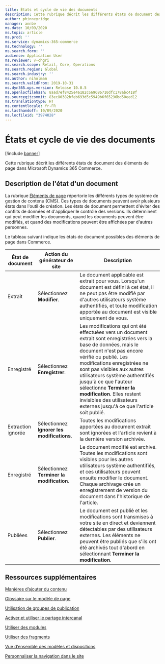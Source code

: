 ```yaml
---
title: États et cycle de vie des documents
description: Cette rubrique décrit les différents états de document des éléments de page dans Microsoft Dynamics 365 Commerce.
author: phinneyridge
manager: annbe
ms.date: 10/09/2020
ms.topic: article
ms.prod: ''
ms.service: dynamics-365-commerce
ms.technology: ''
ms.search.form: ''
audience: Application User
ms.reviewer: v-chgri
ms.search.scope: Retail, Core, Operations
ms.search.region: Global
ms.search.industry: ''
ms.author: niholman
ms.search.validFrom: 2019-10-31
ms.dyn365.ops.version: Release 10.0.5
ms.openlocfilehash: 8aad7ef8425e46182c669686710dfc178abc418f
ms.sourcegitcommit: 83ec80382bfeb693d5c5949b6f65296bd50eed12
ms.translationtype: HT
ms.contentlocale: fr-FR
ms.lasthandoff: 10/09/2020
ms.locfileid: "3974028"
---
```

# <a name="document-states-and-lifecycle"></a>États et cycle de vie des documents

[!include [banner](includes/banner.md)]

Cette rubrique décrit les différents états de document des éléments de page dans Microsoft Dynamics 365 Commerce.

## <a name="document-state-descriptions"></a>Description de l'état d'un document

La rubrique [Éléments de page](page-elements-overview.md) répertorie les différents types de système de gestion de contenu (CMS). Ces types de documents peuvent avoir plusieurs états dans l'outil de création. Les états de document permettent d'éviter des conflits de données et d'appliquer le contrôle des versions. Ils déterminent qui peut modifier les documents, quand les documents peuvent être modifiés, et quand des modifications peuvent être affichées par d'autres personnes.

Le tableau suivant indique les états de document possibles des éléments de page dans Commerce.

| État de document      | Action du générateur de site        | Description                                                   |
| ------------------- | -------------------------- | ------------------------------------------------------------ |
| Extrait         | Sélectionnez **Modifier**.           | Le document applicable est extrait pour vous. Lorsqu'un document est défini à cet état, il ne peut pas être modifié par d'autres utilisateurs système authentifiés, et toute modification apportée au document est visible uniquement de vous. |
| Enregistré               | Sélectionnez **Enregistrer**.           | Les modifications qui ont été effectuées vers un document extrait sont enregistrées vers la base de données, mais le document n'est pas encore vérifié ou publié. Les modifications enregistrées ne sont pas visibles aux autres utilisateurs système authentifiés jusqu'à ce que l'auteur sélectionne **Terminer la modification**. Elles restent invisibles des utilisateurs externes jusqu'à ce que l'article soit publié. |
| Extraction ignorée | Sélectionnez **Ignorer les modifications**.  | Toutes les modifications apportées au document extrait sont ignorées et l'article revient à la dernière version archivée. |
| Enregistré          | Sélectionnez **Terminer la modification**. | Le document modifié est archivé. Toutes les modifications sont visibles pour les autres utilisateurs système authentifiés, et ces utilisateurs peuvent ensuite modifier le document. Chaque archivage crée un enregistrement de version du document dans l'historique de l'article. |
| Publiées           | Sélectionnez **Publier**.        | Le document est publié et les modifications sont transmises à votre site en direct et deviennent détectables par des utilisateurs externes. Les éléments ne peuvent être publiés que s'ils ont été archivés tout d'abord en sélectionnant **Terminer la modification**. |

## <a name="additional-resources"></a>Ressources supplémentaires

[Manières d’ajouter du contenu](add-manage-content.md)

[Glossaire sur le modèle de page](page-elements-overview.md)

[Utilisation de groupes de publication](publish-groups.md)

[Activer et utiliser le partage intercanal](cross-channel-sharing.md)

[Utiliser des modules](work-with-modules.md)

[Utiliser des fragments](work-with-fragments.md)

[Vue d’ensemble des modèles et dispositions](templates-layouts-overview.md)

[Personnaliser la navigation dans le site](customize-site-navigation.md)
